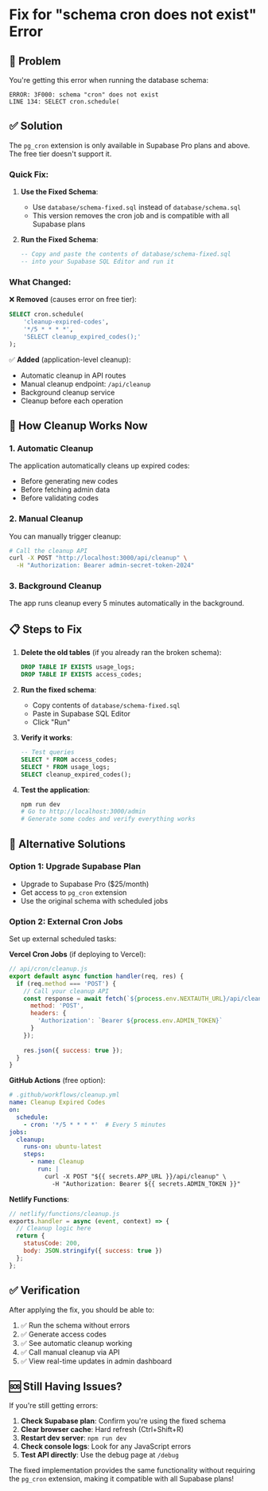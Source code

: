 # Fix for "schema cron does not exist" Error

## 🚨 **Problem**
You're getting this error when running the database schema:
```
ERROR: 3F000: schema "cron" does not exist
LINE 134: SELECT cron.schedule(
```

## ✅ **Solution**

The `pg_cron` extension is only available in Supabase Pro plans and above. The free tier doesn't support it.

### **Quick Fix:**

1. **Use the Fixed Schema**:
   - Use `database/schema-fixed.sql` instead of `database/schema.sql`
   - This version removes the cron job and is compatible with all Supabase plans

2. **Run the Fixed Schema**:
   ```sql
   -- Copy and paste the contents of database/schema-fixed.sql
   -- into your Supabase SQL Editor and run it
   ```

### **What Changed:**

❌ **Removed** (causes error on free tier):
```sql
SELECT cron.schedule(
    'cleanup-expired-codes',
    '*/5 * * * *',
    'SELECT cleanup_expired_codes();'
);
```

✅ **Added** (application-level cleanup):
- Automatic cleanup in API routes
- Manual cleanup endpoint: `/api/cleanup`
- Background cleanup service
- Cleanup before each operation

## 🔧 **How Cleanup Works Now**

### **1. Automatic Cleanup**
The application automatically cleans up expired codes:
- Before generating new codes
- Before fetching admin data
- Before validating codes

### **2. Manual Cleanup**
You can manually trigger cleanup:
```bash
# Call the cleanup API
curl -X POST "http://localhost:3000/api/cleanup" \
  -H "Authorization: Bearer admin-secret-token-2024"
```

### **3. Background Cleanup**
The app runs cleanup every 5 minutes automatically in the background.

## 📋 **Steps to Fix**

1. **Delete the old tables** (if you already ran the broken schema):
   ```sql
   DROP TABLE IF EXISTS usage_logs;
   DROP TABLE IF EXISTS access_codes;
   ```

2. **Run the fixed schema**:
   - Copy contents of `database/schema-fixed.sql`
   - Paste in Supabase SQL Editor
   - Click "Run"

3. **Verify it works**:
   ```sql
   -- Test queries
   SELECT * FROM access_codes;
   SELECT * FROM usage_logs;
   SELECT cleanup_expired_codes();
   ```

4. **Test the application**:
   ```bash
   npm run dev
   # Go to http://localhost:3000/admin
   # Generate some codes and verify everything works
   ```

## 🎯 **Alternative Solutions**

### **Option 1: Upgrade Supabase Plan**
- Upgrade to Supabase Pro ($25/month)
- Get access to `pg_cron` extension
- Use the original schema with scheduled jobs

### **Option 2: External Cron Jobs**
Set up external scheduled tasks:

**Vercel Cron Jobs** (if deploying to Vercel):
```javascript
// api/cron/cleanup.js
export default async function handler(req, res) {
  if (req.method === 'POST') {
    // Call your cleanup API
    const response = await fetch(`${process.env.NEXTAUTH_URL}/api/cleanup`, {
      method: 'POST',
      headers: {
        'Authorization': `Bearer ${process.env.ADMIN_TOKEN}`
      }
    });
    
    res.json({ success: true });
  }
}
```

**GitHub Actions** (free option):
```yaml
# .github/workflows/cleanup.yml
name: Cleanup Expired Codes
on:
  schedule:
    - cron: '*/5 * * * *'  # Every 5 minutes
jobs:
  cleanup:
    runs-on: ubuntu-latest
    steps:
      - name: Cleanup
        run: |
          curl -X POST "${{ secrets.APP_URL }}/api/cleanup" \
            -H "Authorization: Bearer ${{ secrets.ADMIN_TOKEN }}"
```

**Netlify Functions**:
```javascript
// netlify/functions/cleanup.js
exports.handler = async (event, context) => {
  // Cleanup logic here
  return {
    statusCode: 200,
    body: JSON.stringify({ success: true })
  };
};
```

## ✅ **Verification**

After applying the fix, you should be able to:

1. ✅ Run the schema without errors
2. ✅ Generate access codes
3. ✅ See automatic cleanup working
4. ✅ Call manual cleanup via API
5. ✅ View real-time updates in admin dashboard

## 🆘 **Still Having Issues?**

If you're still getting errors:

1. **Check Supabase plan**: Confirm you're using the fixed schema
2. **Clear browser cache**: Hard refresh (Ctrl+Shift+R)
3. **Restart dev server**: `npm run dev`
4. **Check console logs**: Look for any JavaScript errors
5. **Test API directly**: Use the debug page at `/debug`

The fixed implementation provides the same functionality without requiring the `pg_cron` extension, making it compatible with all Supabase plans!
